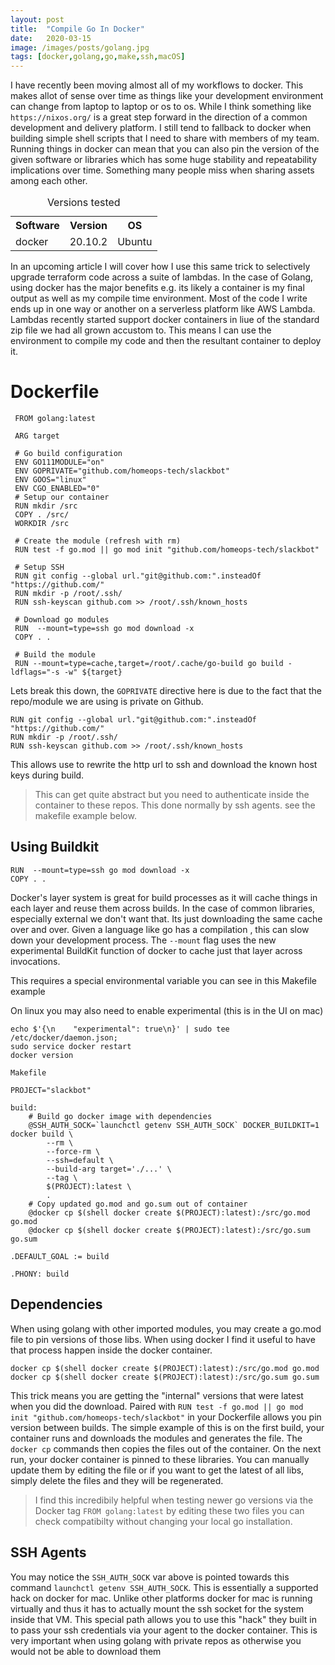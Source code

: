 ```yaml
---
layout: post
title:  "Compile Go In Docker"
date:   2020-03-15
image: /images/posts/golang.jpg
tags: [docker,golang,go,make,ssh,macOS]
---
```


I have recently been moving almost all of my workflows to docker. This makes allot of sense over time as things like your development environment can change from laptop to laptop or os to os. While I think something like `https://nixos.org/` is a great step forward in the direction of a common development and delivery platform. I still tend to fallback to docker when building simple shell scripts that I need to share with members of my team. Running things in docker can mean that you can also
pin the version of the  given software or libraries which has some huge stability and repeatability implications over time. Something many people miss when sharing assets among each other.


<!--more-->


<table>
    <caption>Versions tested</caption>
    <tbody>
        <tr>
            <th>Software</th>
            <th>Version</th>
            <th>OS</th>
        </tr>
        <tr>
            <td>docker</td>
            <td>20.10.2</td>
            <td>Ubuntu</td>
        </tr>
    </tbody>
</table>

In an upcoming article I will cover how I use this same trick to selectively upgrade terraform code across a suite of lambdas. In the case of Golang, using docker has the major benefits e.g. its likely a container is my final output as well as my compile time environment. Most of the code I write ends up in one way or another on a serverless platform like AWS Lambda. Lambdas recently started support docker containers in liue of the standard zip file we had all grown accustom to. This means I can use the
environment to compile my code and then the resultant container to deploy it.


# Dockerfile

```docker
 FROM golang:latest
 
 ARG target
 
 # Go build configuration
 ENV GO111MODULE="on"
 ENV GOPRIVATE="github.com/homeops-tech/slackbot"
 ENV GOOS="linux"
 ENV CGO_ENABLED="0"
 # Setup our container
 RUN mkdir /src
 COPY . /src/
 WORKDIR /src
 
 # Create the module (refresh with rm)
 RUN test -f go.mod || go mod init "github.com/homeops-tech/slackbot"
 
 # Setup SSH
 RUN git config --global url."git@github.com:".insteadOf "https://github.com/"
 RUN mkdir -p /root/.ssh/
 RUN ssh-keyscan github.com >> /root/.ssh/known_hosts
 
 # Download go modules
 RUN  --mount=type=ssh go mod download -x
 COPY . .
 
 # Build the module
 RUN --mount=type=cache,target=/root/.cache/go-build go build -ldflags="-s -w" ${target}
```

Lets break this down, the `GOPRIVATE` directive here is due to the fact that the repo/module we are using is private on Github.

```shell
RUN git config --global url."git@github.com:".insteadOf "https://github.com/"
RUN mkdir -p /root/.ssh/
RUN ssh-keyscan github.com >> /root/.ssh/known_hosts
```

This allows use to rewrite the http url to ssh and download the known host keys during build.

> This can get quite abstract but you need to authenticate inside the container to these repos. This done normally by ssh agents. see the makefile example below.

## Using Buildkit

```shell
RUN  --mount=type=ssh go mod download -x
COPY . .
```

Docker's layer system is great for build processes as it will cache things in each layer and reuse them across builds. In the case of common libraries, especially external we don't want that. Its just downloading the same cache over and over. Given a language like go has a compilation , this can slow down your development process. The `--mount` flag uses the new experimental BuildKit function of docker to cache just that layer across invocations.

This requires a special environmental variable you can see in this Makefile example

On linux you may also need to enable experimental (this is in the UI on mac)

```shell
echo $'{\n    "experimental": true\n}' | sudo tee /etc/docker/daemon.json;
sudo service docker restart
docker version
```

`Makefile`


```make
PROJECT="slackbot"

build:
    # Build go docker image with dependencies 
    @SSH_AUTH_SOCK=`launchctl getenv SSH_AUTH_SOCK` DOCKER_BUILDKIT=1 docker build \
        --rm \
        --force-rm \
        --ssh=default \
        --build-arg target='./...' \
        --tag \
        $(PROJECT):latest \
        .
    # Copy updated go.mod and go.sum out of container
    @docker cp $(shell docker create $(PROJECT):latest):/src/go.mod go.mod
    @docker cp $(shell docker create $(PROJECT):latest):/src/go.sum go.sum

.DEFAULT_GOAL := build

.PHONY: build
```

## Dependencies

When using golang with other imported modules, you may create a go.mod file to pin versions of those libs. When using docker I find it useful to have that process happen inside the docker container. 

```shell
docker cp $(shell docker create $(PROJECT):latest):/src/go.mod go.mod
docker cp $(shell docker create $(PROJECT):latest):/src/go.sum go.sum
```

This trick means you are getting the "internal" versions that were latest when you did the download. Paired with `RUN test -f go.mod || go mod init "github.com/homeops-tech/slackbot"` in your Dockerfile allows you pin version between builds. The simple example of this is on the first build, your container runs and downloads the modules and generates the file. The `docker cp` commands then copies the files out of the container. On the next run, your docker container is pinned to these libraries. You can manually update them by editing the file or if you want to get the latest of all libs, simply delete the files and they will be regenerated.


> I find this incredibily helpful when testing newer go versions via the Docker tag `FROM golang:latest` by editing these two files you can check compatibilty without changing your local go installation.


## SSH Agents

You may notice the `SSH_AUTH_SOCK` var above is pointed towards this command `launchctl getenv SSH_AUTH_SOCK`. This is essentially a supported hack on docker for mac. Unlike other platforms docker for mac is running virtually and thus it has to actually mount the ssh socket for the system inside that VM. This special path allows you to use this "hack" they built in to pass your ssh credentials via your agent to the docker container. This is very important when using golang with private repos as otherwise you would not be able to download them
